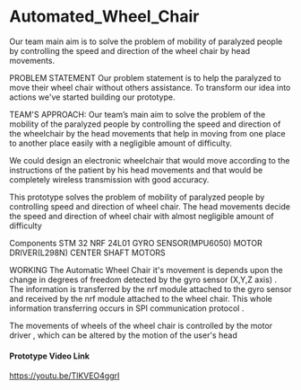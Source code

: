 # Automated_Wheel_Chair

Our team main aim is to solve the problem of mobility of paralyzed people by controlling the speed and direction of the wheel chair by head movements.

PROBLEM STATEMENT
Our problem statement is to help the paralyzed to move their wheel chair without others assistance. To transform our idea into actions we've started building our prototype.

TEAM'S APPROACH:
Our team’s main aim to solve the problem of the mobility of the paralyzed people by controlling the speed and direction of the wheelchair by the head movements that help in moving from one place to another place easily with a negligible amount of difficulty.

We could design an electronic wheelchair that would move according to the instructions of the patient by his head movements and that would be completely wireless transmission with good accuracy.

 

This prototype solves the problem of mobility of paralyzed people by controlling speed and direction of wheel chair. The head movements decide the speed and direction of wheel chair with almost negligible amount of difficulty  

Components
STM 32
NRF 24L01
GYRO SENSOR(MPU6050)
MOTOR DRIVER(L298N)
CENTER SHAFT MOTORS

WORKING
The Automatic Wheel Chair it's movement is depends upon the change in degrees of freedom detected by the gyro sensor (X,Y,Z axis) . The information is transferred by the nrf module attached to the gyro sensor and received by the nrf module attached to the wheel chair. This whole information transferring  occurs in SPI communication protocol .

The movements of wheels of the wheel chair is controlled by the motor driver , which can be altered  by the motion of the user's head  

#### Prototype Video Link
https://youtu.be/TlKVEO4ggrI
